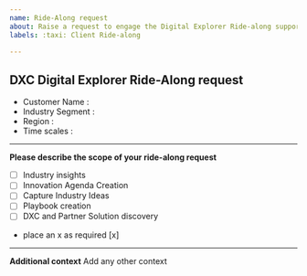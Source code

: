 ```yaml
---
name: Ride-Along request
about: Raise a request to engage the Digital Explorer Ride-along support team 
labels: :taxi: Client Ride-along

---
```


## DXC Digital Explorer Ride-Along request

- Customer Name : 
- Industry Segment : 
- Region : 
- Time scales : 

---

**Please describe the scope of your ride-along request**

- [ ] Industry insights
- [ ] Innovation Agenda Creation
- [ ] Capture Industry Ideas
- [ ] Playbook creation
- [ ] DXC and Partner Solution discovery

* place an x as required [x]

---


**Additional context**
Add any other context